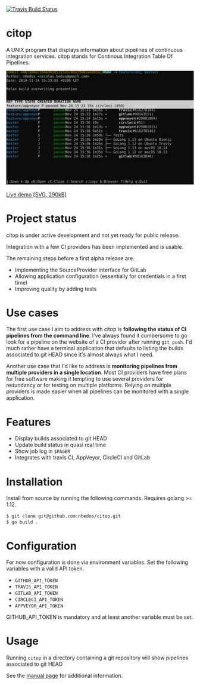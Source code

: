 [![Travis Build Status](https://travis-ci.org/nbedos/citop.svg?branch=master)](https://travis-ci.org/nbedos/citop/builds)

# citop
A UNIX program that displays information about pipelines of continuous
integration services. citop stands for Continous Integration Table Of Pipelines.

![User Interface](citop.svg)

[Live demo \[SVG, 290kB\]](https://nbedos.github.io/citop/demo.svg)


# Project status
citop is under active development and not yet ready for public release.

Integration with a few CI providers has been implemented and is usable.

The remaining steps before a first alpha release are:
* Implementing the SourceProvider interface for GitLab
* Allowing application configuration (essentially for credentials in a first time)
* Improving quality by adding tests
 
# Use cases
The first use case I aim to address with citop is **following the status of CI pipelines
from the command line**. I've always found it cumbersome to go look for a pipeline on the website
of a CI provider after running `git push`. I'd much rather have a terminal application that defaults
to listing the builds associated to git HEAD since it's almost always what I need.

Another use case that I'd like to address is **monitoring pipelines from multiple providers in a
single location**. Most CI providers have free plans for free software making it tempting to use several providers for redundancy or for testing on multiple platforms. Relying on multiple providers is made easier when all pipelines can be monitored with a single application.      

# Features
* Display builds associated to git HEAD
* Update build status in quasi real time
* Show job log in `$PAGER`
* Integrates with travis CI, AppVeyor, CircleCI and GitLab 

# Installation
Install from source by running the following commands. Requires golang >= 1.12.
```shell
$ git clone git@github.com:nbedos/citop.git
$ go build .
``` 

# Configuration
For now configuration is done via environment variables. Set the following variables with
a valid API token.

* `GITHUB_API_TOKEN`
* `TRAVIS_API_TOKEN`
* `GITLAB_API_TOKEN`
* `CIRCLECI_API_TOKEN`
* `APPVEYOR_API_TOKEN`

GITHUB_API_TOKEN is mandatory and at least another variable must be set.

# Usage
Running `citop` in a directory containing a git repository will show pipelines associated to git HEAD

See the [manual page](https://nbedos.github.io/citop/man.html) for additional information.
 

